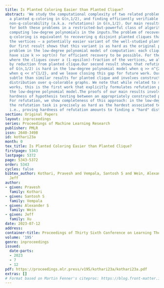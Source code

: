 ```yaml
---
title: Is Planted Coloring Easier than Planted Clique?
abstract: 'We study the computational complexity of two related problems: recovering
  a planted q-coloring in G(n,1/2), and finding efficiently verifiable witnesses of
  non-q-colorability (a.k.a. refutations) in G(n,1/2). Our main results show hardness
  for both these problems in a restricted-but-powerful class of algorithms based on
  computing low-degree polynomials in the inputs.The problem of recovering a planted
  q-coloring is equivalent to recovering q disjoint planted cliques that cover all
  the vertices — a potentially easier variant of the well-studied planted clique problem.
  Our first result shows that this variant is as hard as the original planted clique
  problem in the low-degree polynomial model of computation: each clique needs to
  have size k >> sqrt(n) for efficient recovery to be possible. For the related variant
  where the cliques cover a (1-epsilon)-fraction of the vertices, we also show hardness
  by reduction from planted clique.Our second result shows that refuting q-colorability
  of G(n,1/2) is hard in the low-degree polynomial model when q >> n^{2/3} but easy
  when q << n^{1/2}, and we leave closing this gap for future work. Our proof is more
  subtle than similar results for planted clique and involves constructing a non-standard
  distribution over q-colorable graphs. We note that while related to several prior
  works, this is the first work that explicitly formulates refutation problems in
  the low-degree polynomial model.The proofs of our main results involve showing low-degree
  hardness of hypothesis testing between an appropriately constructed pair of distributions.
  For refutation, we show completeness of this approach: in the low-degree model,
  the refutation task is precisely as hard as the hardest associated testing problem,
  i.e., proving hardness of refutation amounts to finding a "hard" distribution.'
section: Original Papers
layout: inproceedings
series: Proceedings of Machine Learning Research
publisher: PMLR
issn: 2640-3498
id: kothari23a
month: 0
tex_title: Is Planted Coloring Easier than Planted Clique?
firstpage: 5343
lastpage: 5372
page: 5343-5372
order: 5343
cycles: false
bibtex_author: Kothari, Pravesh and Vempala, Santosh S and Wein, Alexander S and Xu,
  Jeff
author:
- given: Pravesh
  family: Kothari
- given: Santosh S
  family: Vempala
- given: Alexander S
  family: Wein
- given: Jeff
  family: Xu
date: 2023-07-12
address: 
container-title: Proceedings of Thirty Sixth Conference on Learning Theory
volume: '195'
genre: inproceedings
issued:
  date-parts:
  - 2023
  - 7
  - 12
pdf: https://proceedings.mlr.press/v195/kothari23a/kothari23a.pdf
extras: []
# Format based on Martin Fenner's citeproc: https://blog.front-matter.io/posts/citeproc-yaml-for-bibliographies/
---
```

